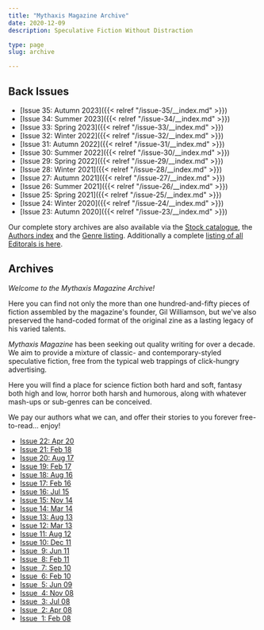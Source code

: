```yaml
---
title: "Mythaxis Magazine Archive"
date: 2020-12-09
description: Speculative Fiction Without Distraction

type: page
slug: archive

---
```




## Back Issues

- [Issue&nbsp;35: Autumn 2023]({{< relref "/issue-35/__index.md" >}})
- [Issue&nbsp;34: Summer 2023]({{< relref "/issue-34/__index.md" >}})
- [Issue&nbsp;33: Spring 2023]({{< relref "/issue-33/__index.md" >}})
- [Issue&nbsp;32: Winter 2022]({{< relref "/issue-32/__index.md" >}})
- [Issue&nbsp;31: Autumn 2022]({{< relref "/issue-31/__index.md" >}})
- [Issue&nbsp;30: Summer 2022]({{< relref "/issue-30/__index.md" >}})
- [Issue&nbsp;29: Spring 2022]({{< relref "/issue-29/__index.md" >}})
- [Issue&nbsp;28: Winter 2021]({{< relref "/issue-28/__index.md" >}})
- [Issue&nbsp;27: Autumn 2021]({{< relref "/issue-27/__index.md" >}})
- [Issue&nbsp;26: Summer 2021]({{< relref "/issue-26/__index.md" >}})
- [Issue&nbsp;25: Spring 2021]({{< relref "/issue-25/__index.md" >}})
- [Issue&nbsp;24: Winter 2020]({{< relref "/issue-24/__index.md" >}})
- [Issue&nbsp;23: Autumn 2020]({{< relref "/issue-23/__index.md" >}})

Our complete story archives are also available via the [Stock catalogue](./catalogue.html), the [Authors index](./authors.html) and the [Genre listing](./genres.html). Additionally a complete [listing of all Editorals is here](/editorials.html).


## Archives

*Welcome to the Mythaxis Magazine Archive!*

Here you can find not only the more than one hundred-and-fifty pieces of fiction assembled by the magazine's founder, Gil Williamson, but we've also preserved the hand-coded format of the original zine as a lasting legacy of his varied talents.

*Mythaxis Magazine* has been seeking out quality writing for over a decade. We aim to provide a mixture of classic- and contemporary-styled speculative fiction, free from the typical web trappings of click-hungry advertising.

Here you will find a place for science fiction both hard and soft, fantasy both high and low, horror both harsh and humorous, along with whatever mash-ups or sub-genres can be conceived.

We pay our authors what we can, and offer their stories to you forever free-to-read… enjoy!

- [Issue&nbsp;22: Apr 20](issue-22/index.html)
- [Issue&nbsp;21: Feb 18](indexissuev21.htm)
- [Issue&nbsp;20: Aug 17](indexissuev20.htm)
- [Issue&nbsp;19: Feb 17](indexissuev19.htm)
- [Issue&nbsp;18: Aug 16](indexissuev18.htm)
- [Issue&nbsp;17: Feb 16](indexissuev17.htm)
- [Issue&nbsp;16: Jul 15](indexissuev16.htm)
- [Issue&nbsp;15: Nov 14](indexissuev15.htm)
- [Issue&nbsp;14: Mar 14](indexissuev14.htm)
- [Issue&nbsp;13: Aug 13](indexissuev13.htm)
- [Issue&nbsp;12: Mar 13](indexissuev12.htm)
- [Issue&nbsp;11: Aug 12](indexissuev11.htm)
- [Issue&nbsp;10: Dec 11](indexissuev10.htm)
- [Issue&nbsp; 9: Jun 11](indexissue9.htm)
- [Issue&nbsp; 8: Feb 11](indexissue8.htm)
- [Issue&nbsp; 7: Sep 10](indexissue7.htm)
- [Issue&nbsp; 6: Feb 10](indexissue6.htm)
- [Issue&nbsp; 5: Jun 09](indexissue5.htm)
- [Issue&nbsp; 4: Nov 08](indexissue4.htm)
- [Issue&nbsp; 3: Jul 08](indexissue3.htm)
- [Issue&nbsp; 2: Apr 08](indexissue2.htm)
- [Issue&nbsp; 1: Feb 08](indexissue1.htm)
